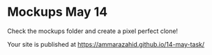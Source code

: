 # Mockups May 14

Check the mockups folder and create a pixel perfect clone!

 Your site is published at https://ammarazahid.github.io/14-may-task/
